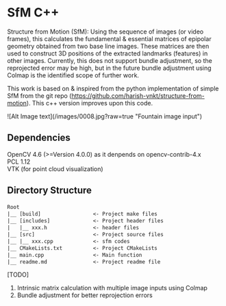 # SfM C++ #

Structure from Motion (SfM): Using the sequence of images (or video frames), this calculates the fundamental & essential matrices of epipolar geometry obtained from two base line images. These matrices are then used to construct 3D positions of the extracted landmarks (features) in other images. Currently, this does not support bundle adjustment, so the reprojected error may be high, but in the future bundle adjustment using Colmap is the identified scope of further work.<br />

This work is based on & inspired from the python implementation of simple SfM from the git repo (https://github.com/harish-vnkt/structure-from-motion). This c++ version improves upon this code.

<Foundtain> 
![Alt Image text](/images/0008.jpg?raw=true "Fountain image input")

## Dependencies ##

OpenCV 4.6 (>=Version 4.0.0) as it denpends on opencv-contrib-4.x <br />
PCL 1.12 <br />
VTK (for point cloud visualization) <br />

## Directory Structure ##
```
Root
|__ [build]                 <- Project make files
|__ [includes]              <- Project header files
|   |__ xxx.h               <- header files
|__ [src]                   <- Project source files
|__ |__ xxx.cpp             <- sfm codes
|__ CMakeLists.txt          <- Project CMakeLists
|__ main.cpp                <- Main function
|__ readme.md               <- Project readme file        
```

[TODO]<br />
1. Intrinsic matrix calculation with multiple image inputs using Colmap <br />
2. Bundle adjustment for better reprojection errors <br />

